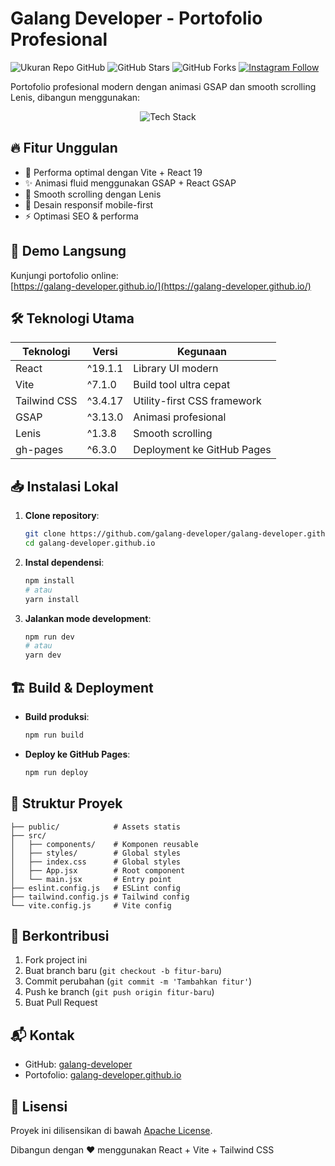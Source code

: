 # Galang Developer - Portofolio Profesional

![Ukuran Repo GitHub](https://img.shields.io/github/repo-size/galang-developer/galang-developer.github.io)
![GitHub Stars](https://img.shields.io/github/stars/galang-developer/galang-developer.github.io?style=social)
![GitHub Forks](https://img.shields.io/github/forks/galang-developer/galang-developer.github.io?style=social)
[![Instagram Follow](https://img.shields.io/badge/Instagram-Follow-E4405F?style=social&logo=instagram)](https://www.instagram.com/saii.satoru/)

Portofolio profesional modern dengan animasi GSAP dan smooth scrolling Lenis, dibangun menggunakan:

<p align="center">
  <img src="https://skillicons.dev/icons?i=react,vite,tailwind,git,github" alt="Tech Stack">
</p>

## 🔥 Fitur Unggulan

- 🚀 Performa optimal dengan Vite + React 19
- ✨ Animasi fluid menggunakan GSAP + React GSAP
- 📜 Smooth scrolling dengan Lenis
- 📱 Desain responsif mobile-first
- ⚡ Optimasi SEO & performa

## 🚀 Demo Langsung

Kunjungi portofolio online:  
[https://galang-developer.github.io/](https://galang-developer.github.io/)

## 🛠 Teknologi Utama

| Teknologi       | Versi    | Kegunaan                     |
|-----------------|----------|------------------------------|
| React           | ^19.1.1  | Library UI modern            |
| Vite            | ^7.1.0   | Build tool ultra cepat       |
| Tailwind CSS    | ^3.4.17  | Utility-first CSS framework  |
| GSAP            | ^3.13.0  | Animasi profesional          |
| Lenis           | ^1.3.8   | Smooth scrolling            |
| gh-pages        | ^6.3.0   | Deployment ke GitHub Pages   |

## 📥 Instalasi Lokal

1. **Clone repository**:
   ```bash
   git clone https://github.com/galang-developer/galang-developer.github.io.git
   cd galang-developer.github.io
   ```

2. **Instal dependensi**:
   ```bash
   npm install
   # atau
   yarn install
   ```

3. **Jalankan mode development**:
   ```bash
   npm run dev
   # atau
   yarn dev
   ```

## 🏗️ Build & Deployment

- **Build produksi**:
  ```bash
  npm run build
  ```

- **Deploy ke GitHub Pages**:
  ```bash
  npm run deploy
  ```

## 🧩 Struktur Proyek

```
├── public/            # Assets statis
├── src/
│   ├── components/    # Komponen reusable
│   ├── styles/        # Global styles
│   ├── index.css      # Global styles
│   ├── App.jsx        # Root component
│   └── main.jsx       # Entry point
├── eslint.config.js   # ESLint config
├── tailwind.config.js # Tailwind config
└── vite.config.js     # Vite config
```

## 🤝 Berkontribusi

1. Fork project ini
2. Buat branch baru (`git checkout -b fitur-baru`)
3. Commit perubahan (`git commit -m 'Tambahkan fitur'`)
4. Push ke branch (`git push origin fitur-baru`)
5. Buat Pull Request

## 📬 Kontak

- GitHub: [galang-developer](https://github.com/galang-developer)
- Portofolio: [galang-developer.github.io](https://galang-developer.github.io)

## 📜 Lisensi

Proyek ini dilisensikan di bawah [Apache License](LICENSE).

Dibangun dengan ❤️ menggunakan React + Vite + Tailwind CSS